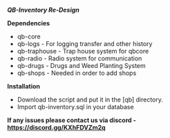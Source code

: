 ***QB-Inventory Re-Design***



**Dependencies**

- qb-core
- qb-logs - For logging transfer and other history
- qb-traphouse - Trap house system for qbcore
- qb-radio - Radio system for communication
- qb-drugs - Drugs and Weed Planting System
- qb-shops - Needed in order to add shops

**Installation**

- Download the script and put it in the [qb] directory.
- Import qb-inventory.sql in your database

**If any issues please contact us via discord - https://discord.gg/KXhFDVZm2q**
